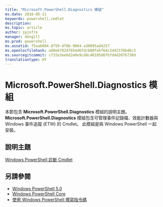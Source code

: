 ```yaml
---
title: "Microsoft.PowerShell.Diagnostics 模組"
ms.date: 2016-05-11
keywords: powershell,cmdlet
description: 
ms.topic: article
author: jpjofre
manager: dongill
ms.prod: powershell
ms.assetid: f5aab004-d759-4f8b-9064-a30095ad4257
ms.openlocfilehash: ad0e67824f654d6fdcb00febf64c2d42378bd6c3
ms.sourcegitcommit: c732e3ee6d2e0e9cd8c40105d6fbfd4d207b730d
translationtype: HT
---
```

# <a name="microsoftpowershelldiagnostics-module"></a>Microsoft.PowerShell.Diagnostics 模組
本節包含 **Microsoft.PowerShell.Diagnostics** 模組的說明主題。 **Microsoft.PowerShell.Diagnostics** 模組包含可管理事件記錄檔、效能計數器與 Windows 事件追蹤 (ETW) 的 Cmdlet。 此模組是與 Windows PowerShell 一起安裝。

## <a name="help-topics"></a>說明主題
[Windows PowerShell 診斷 Cmdlet](http://go.microsoft.com/fwlink/?LinkID=245858)

## <a name="see-also"></a>另請參閱
- [Windows PowerShell 5.0](Windows-PowerShell-5.0.md)
- [Windows PowerShell Core](https://technet.microsoft.com/en-us/library/4b75f1e4-f327-48f3-92ab-bf5435094d41)
- [使用 Windows PowerShell 撰寫指令碼](../../getting-started/fundamental/Scripting-with-Windows-PowerShell.md)

